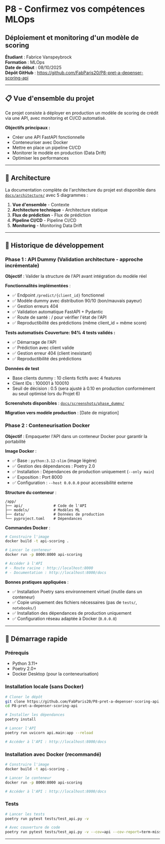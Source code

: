 # P8 - Confirmez vos compétences MLOps
## Déploiement et monitoring d'un modèle de scoring

**Étudiant** : Fabrice Vanspeybrock  
**Formation** : MLOps  
**Date de début** : 08/10/2025  
**Dépôt GitHub** : https://github.com/FabParis20/P8-pret-a-depenser-scoring-api

---

## 📋 Vue d'ensemble du projet

Ce projet consiste à déployer en production un modèle de scoring de crédit via une API, avec monitoring et CI/CD automatisé.

**Objectifs principaux :**
- Créer une API FastAPI fonctionnelle
- Conteneuriser avec Docker
- Mettre en place un pipeline CI/CD
- Monitorer le modèle en production (Data Drift)
- Optimiser les performances

---

## 📐 Architecture

La documentation complète de l'architecture du projet est disponible dans [`docs/architecture/`](docs/architecture/) avec 5 diagrammes :

1. **Vue d'ensemble** - Contexte
2. **Architecture technique** - Architecture statique
3. **Flux de prédiction** - Flux de prédiction
4. **Pipeline CI/CD** - Pipeline CI/CD
5. **Monitoring** - Monitoring Data Drift

---

## 🧪 Historique de développement

### Phase 1 : API Dummy (Validation architecture - approche incrémentale)

**Objectif** : Valider la structure de l'API avant intégration du modèle réel

**Fonctionnalités implémentées** :
- ✅ Endpoint `/predict/{client_id}` fonctionnel
- ✅ Modèle dummy avec distribution 90/10 (bon/mauvais payeur)
- ✅ Gestion erreurs 404
- ✅ Validation automatique FastAPI + Pydantic
- ✅ Route de santé : / pour vérifier l'état de l'API
- ✅ Reproductibilité des prédictions (même client_id = même score)

**Tests automatisés**
**Couverture: 94%**
**4 tests validés :**
- ✅ Démarrage de l'API
- ✅ Prédiction avec client valide
- ✅ Gestion erreur 404 (client inexistant)
- ✅ Reproductibilité des prédictions

**Données de test**
- Base clients dummy : 10 clients fictifs avec 4 features
- Client IDs : 100001 à 100010
- Seuil de décision : 0.5 (sera ajusté à 0.10 en production conformément au seuil optimisé lors du Projet 6)

**Screenshots disponibles** : [`docs/screenshots/phase_dummy/`](docs/screenshots/phase_dummy/)

**Migration vers modèle production** : [Date de migration]

### Phase 2 : Conteneurisation Docker

**Objectif** : Empaqueter l'API dans un conteneur Docker pour garantir la portabilité

**Image Docker** :
- ✅ Base : `python:3.12-slim` (image légère)
- ✅ Gestion des dépendances : Poetry 2.0
- ✅ Installation : Dépendances de production uniquement (`--only main`)
- ✅ Exposition : Port 8000
- ✅ Configuration : `--host 0.0.0.0` pour accessibilité externe

**Structure du conteneur** :
```
/app/
├── api/              # Code de l'API
├── models/           # Modèles ML
├── data/             # Données de production
└── pyproject.toml    # Dépendances
```

**Commandes Docker** :
```bash
# Construire l'image
docker build -t api-scoring .

# Lancer le conteneur
docker run -p 8000:8000 api-scoring

# Accéder à l'API
# - Route racine : http://localhost:8000
# - Documentation : http://localhost:8000/docs
```

**Bonnes pratiques appliquées** :
- ✅ Installation Poetry sans environnement virtuel (inutile dans un conteneur)
- ✅ Copie uniquement des fichiers nécessaires (pas de `tests/`, `notebooks/`)
- ✅ Installation des dépendances de production uniquement
- ✅ Configuration réseau adaptée à Docker (`0.0.0.0`)

---

## 🚀 Démarrage rapide

### Prérequis
- Python 3.11+
- Poetry 2.0+
- Docker Desktop (pour la conteneurisation)

### Installation locale (sans Docker)
```bash
# Cloner le dépôt
git clone https://github.com/FabParis20/P8-pret-a-depenser-scoring-api.git
cd P8-pret-a-depenser-scoring-api

# Installer les dépendances
poetry install

# Lancer l'API
poetry run uvicorn api.main:app --reload

# Accéder à l'API : http://localhost:8000/docs
```

### Installation avec Docker (recommandé)
```bash
# Construire l'image
docker build -t api-scoring .

# Lancer le conteneur
docker run -p 8000:8000 api-scoring

# Accéder à l'API : http://localhost:8000/docs
```

### Tests
```bash
# Lancer les tests
poetry run pytest tests/test_api.py -v

# Avec couverture de code
poetry run pytest tests/test_api.py -v --cov=api --cov-report=term-missing
```

---
